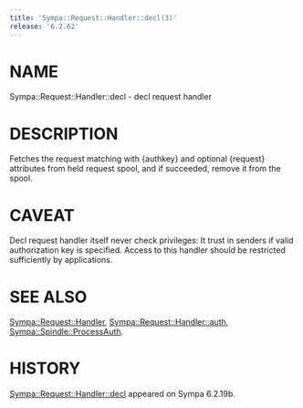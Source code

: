```yaml
---
title: 'Sympa::Request::Handler::decl(3)'
release: '6.2.62'
---
```


# NAME

Sympa::Request::Handler::decl - decl request handler

# DESCRIPTION

Fetches the request matching with {authkey} and optional {request} attributes
from held request spool,
and if succeeded, remove it from the spool.

# CAVEAT

Decl request handler itself never check privileges:
It trust in senders if valid authorization key is specified.
Access to this handler should be restricted sufficiently by applications.

# SEE ALSO

[Sympa::Request::Handler](./Sympa-Request-Handler.3.md),
[Sympa::Request::Handler::auth](./Sympa-Request-Handler-auth.3.md),
[Sympa::Spindle::ProcessAuth](./Sympa-Spindle-ProcessAuth.3.md).

# HISTORY

[Sympa::Request::Handler::decl](./Sympa-Request-Handler-decl.3.md) appeared on Sympa 6.2.19b.
